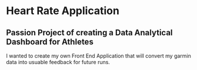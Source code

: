 # Heart Rate Application

## Passion Project of creating a Data Analytical Dashboard for Athletes

I wanted to create my own Front End Application that will convert my garmin
data into usuable feedback for future runs.
